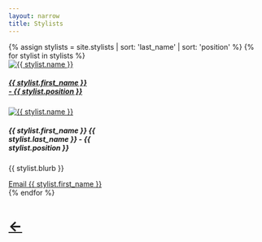 ```yaml
---
layout: narrow
title: Stylists
---
```

<div class="row">
  {% assign stylists = site.stylists | sort: 'last_name' | sort: 'position' %}
  {% for stylist in stylists %}
  <!-- Card for small screens/phones -->
  <div class="col mb-5 d-sm-none">
    <a href="{{ site.baseurl }}{{ stylist.url }}">
      <div style="width: 10rem;" class="card bg-primary mx-auto">
        <img style="" class="card-img" src="{{ site.baseurl }}/assets/images/{{ stylist.image_link }}" alt="{{ stylist.name }}">
        <div class="card-img-overlay h-100 d-flex flex-column justify-content-end">
          <div class="card-text text-danger">
            <h5 class="bg-primary border-secondary rounded p-1 m-0 text-center">{{ stylist.first_name }} - {{ stylist.position }}</h5>
          </div>
        </div>
      </div>
    </a>
  </div>
  <!-- card for larger screens -->
  <div class="col mb-5 d-none d-sm-inline">
    <div style="width: 15rem;" class="card bg-primary mx-auto">
      <a href="{{ site.baseurl }}{{ stylist.url }}">
        <img style="" class="card-img-top" src="{{ site.baseurl }}/assets/images/{{ stylist.image_link }}" alt="{{ stylist.name }}">
      </a>
      <div class="card-body">
        <div class="card-text">
          <h5 class="bg-primary border-secondary rounded p-1 m-0 text-center">{{ stylist.first_name }} {{ stylist.last_name }} - {{ stylist.position }}</h5>
          <p>{{ stylist.blurb }}</p>
          <a class="btn btn-dark text-light w-100 text-center" href="mailto:{{ stylist.email | default: "wildflowersalonmpls@gmail.com" }}">Email {{ stylist.first_name }}</a>
        </div>
      </div>
    </div>
  </div>
  {% endfor %}
</div>
  <div class="row">
    <div class="col text-center">
      <a href="/" class="btn btn-secondary mt-2 p-3"><h1>&larr;</h1></a>
    </div>
</div>